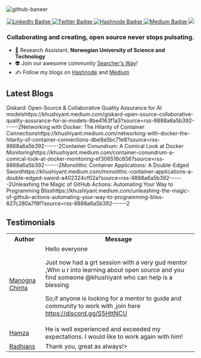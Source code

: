![github-baneer](https://user-images.githubusercontent.com/69671407/224075327-768d04b2-23c7-46dd-b9d3-090308abb186.png)


<div id="header" align="center">
  
  <div id="badges">
    <a href="https://www.linkedin.com/in/khushiyant/">
      <img src="https://img.shields.io/badge/LinkedIn-blue?style=for-the-badge&logo=linkedin&logoColor=white" alt="LinkedIn Badge"/>
    </a>
    <a href="https://twitter.com/khushiyant">
      <img src="https://img.shields.io/badge/Twitter-grey?style=for-the-badge&logo=twitter&logoColor=white" alt="Twitter Badge"/>
    </a>
    <a href="https://kodein.hashnode.dev">
      <img src="https://img.shields.io/badge/Hashnode-green?style=for-the-badge&logo=hashnode&logoColor=white" alt="Hashnode Badge"/>
    </a>
    <a href="https://khushiyant.medium.com">
      <img src="https://img.shields.io/badge/Medium-black?style=for-the-badge&logo=Medium&logoColor=white" alt="Medium Badge"/>
    </a>
      <img src="https://dcbadge.vercel.app/api/server/85Mch6B9Gw" />
  </div>
</div>

### <p align="center"> Collaborating and creating, open source never stops pulsating. </p>

- 🔬 Research Assistant, <b> Norwegian University of Science and Technology </b>
- 👽 Join our awesome community [Searcher's Way](https://discord.gg/)! 
- ✍️ Follow my blogs on [Hashnode](https://kodein.hashnode.dev) and [Medium](https://khushiyant.medium.com)

## Latest Blogs
<!-- BLOG-POST-LIST:START --><tr><td>Giskard: Open-Source &amp; Collaborative Quality Assurance for AI models</td><td>https://khushiyant.medium.com/giskard-open-source-collaborative-quality-assurance-for-ai-models-8be4163f1a3?source=rss-8888a6a5b392------2</td></tr><tr><td>Networking with Docker: The Hilarity of Container Connections</td><td>https://khushiyant.medium.com/networking-with-docker-the-hilarity-of-container-connections-dbe9a5bc71e8?source=rss-8888a6a5b392------2</td></tr><tr><td>Container Conundrum: A Comical Look at Docker Monitoring</td><td>https://khushiyant.medium.com/container-conundrum-a-comical-look-at-docker-monitoring-ef306516c656?source=rss-8888a6a5b392------2</td></tr><tr><td>Monolithic Container Applications: A Double-Edged Sword</td><td>https://khushiyant.medium.com/monolithic-container-applications-a-double-edged-sword-a402324cf02a?source=rss-8888a6a5b392------2</td></tr><tr><td>Unleashing the Magic of GitHub Actions: Automating Your Way to Programming Bliss</td><td>https://khushiyant.medium.com/unleashing-the-magic-of-github-actions-automating-your-way-to-programming-bliss-827c280a7f8f?source=rss-8888a6a5b392------2</td></tr><!-- BLOG-POST-LIST:END -->

## Testimonials
<table>
<tbody><tr>
    <th>Author</th>
    <th>Message</th>
  </tr>
  <tr>
    <td><a href="https://twitter.com/chinta_manogna/status/1625514691098460160?s=20" rel="nofollow">Manogna Chinta</a></td>
    <td>Hello everyone

Just now had a grt session with a very gud mentor ,Whn u r into learning about open source and you find someone 
@khushiyant
  who can help is a blessing

So,if anyone is looking for a mentor to guide and community to work with ,join here
https://discord.gg/S5HttNCU </td>
  </tr>
  <tr>
    <td><a href="https://www.fiverr.com/khushiyant" rel="nofollow">Hamza</a></td>
    <td>He is well experienced and exceeded my expectations. I would like to work again with him!</td>
  </tr>
  <tr>
    <td><a href="https://www.fiverr.com/khushiyant" rel="nofollow">Radhians</a></td>
    <td>Thank you, great as always!></td>
  </tr>
</tbody>
  </table>
<br>
